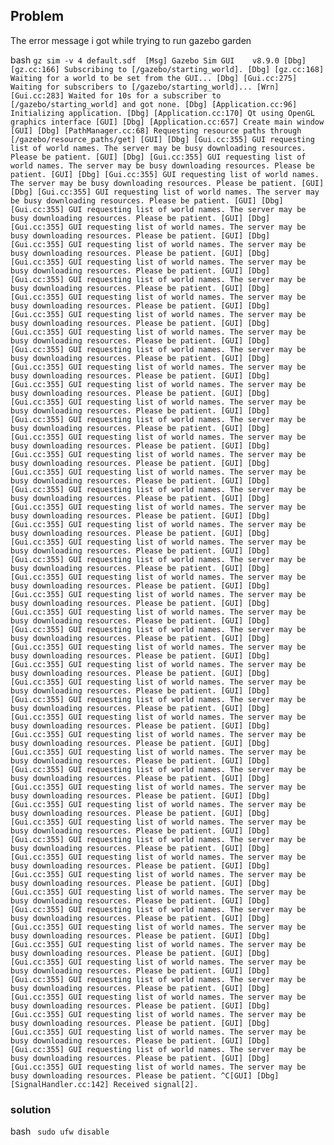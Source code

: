 

## Problem 
The error message i got while trying to run gazebo garden 

bash ``` gz sim -v 4 default.sdf 
[Msg] Gazebo Sim GUI    v8.9.0
[Dbg] [gz.cc:166] Subscribing to [/gazebo/starting_world].
[Dbg] [gz.cc:168] Waiting for a world to be set from the GUI...
[Dbg] [Gui.cc:275] Waiting for subscribers to [/gazebo/starting_world]...
[Wrn] [Gui.cc:283] Waited for 10s for a subscriber to [/gazebo/starting_world] and got none.
[Dbg] [Application.cc:96] Initializing application.
[Dbg] [Application.cc:170] Qt using OpenGL graphics interface
[GUI] [Dbg] [Application.cc:657] Create main window
[GUI] [Dbg] [PathManager.cc:68] Requesting resource paths through [/gazebo/resource_paths/get]
[GUI] [Dbg] [Gui.cc:355] GUI requesting list of world names. The server may be busy downloading resources. Please be patient.
[GUI] [Dbg] [Gui.cc:355] GUI requesting list of world names. The server may be busy downloading resources. Please be patient.
[GUI] [Dbg] [Gui.cc:355] GUI requesting list of world names. The server may be busy downloading resources. Please be patient.
[GUI] [Dbg] [Gui.cc:355] GUI requesting list of world names. The server may be busy downloading resources. Please be patient.
[GUI] [Dbg] [Gui.cc:355] GUI requesting list of world names. The server may be busy downloading resources. Please be patient.
[GUI] [Dbg] [Gui.cc:355] GUI requesting list of world names. The server may be busy downloading resources. Please be patient.
[GUI] [Dbg] [Gui.cc:355] GUI requesting list of world names. The server may be busy downloading resources. Please be patient.
[GUI] [Dbg] [Gui.cc:355] GUI requesting list of world names. The server may be busy downloading resources. Please be patient.
[GUI] [Dbg] [Gui.cc:355] GUI requesting list of world names. The server may be busy downloading resources. Please be patient.
[GUI] [Dbg] [Gui.cc:355] GUI requesting list of world names. The server may be busy downloading resources. Please be patient.
[GUI] [Dbg] [Gui.cc:355] GUI requesting list of world names. The server may be busy downloading resources. Please be patient.
[GUI] [Dbg] [Gui.cc:355] GUI requesting list of world names. The server may be busy downloading resources. Please be patient.
[GUI] [Dbg] [Gui.cc:355] GUI requesting list of world names. The server may be busy downloading resources. Please be patient.
[GUI] [Dbg] [Gui.cc:355] GUI requesting list of world names. The server may be busy downloading resources. Please be patient.
[GUI] [Dbg] [Gui.cc:355] GUI requesting list of world names. The server may be busy downloading resources. Please be patient.
[GUI] [Dbg] [Gui.cc:355] GUI requesting list of world names. The server may be busy downloading resources. Please be patient.
[GUI] [Dbg] [Gui.cc:355] GUI requesting list of world names. The server may be busy downloading resources. Please be patient.
[GUI] [Dbg] [Gui.cc:355] GUI requesting list of world names. The server may be busy downloading resources. Please be patient.
[GUI] [Dbg] [Gui.cc:355] GUI requesting list of world names. The server may be busy downloading resources. Please be patient.
[GUI] [Dbg] [Gui.cc:355] GUI requesting list of world names. The server may be busy downloading resources. Please be patient.
[GUI] [Dbg] [Gui.cc:355] GUI requesting list of world names. The server may be busy downloading resources. Please be patient.
[GUI] [Dbg] [Gui.cc:355] GUI requesting list of world names. The server may be busy downloading resources. Please be patient.
[GUI] [Dbg] [Gui.cc:355] GUI requesting list of world names. The server may be busy downloading resources. Please be patient.
[GUI] [Dbg] [Gui.cc:355] GUI requesting list of world names. The server may be busy downloading resources. Please be patient.
[GUI] [Dbg] [Gui.cc:355] GUI requesting list of world names. The server may be busy downloading resources. Please be patient.
[GUI] [Dbg] [Gui.cc:355] GUI requesting list of world names. The server may be busy downloading resources. Please be patient.
[GUI] [Dbg] [Gui.cc:355] GUI requesting list of world names. The server may be busy downloading resources. Please be patient.
[GUI] [Dbg] [Gui.cc:355] GUI requesting list of world names. The server may be busy downloading resources. Please be patient.
[GUI] [Dbg] [Gui.cc:355] GUI requesting list of world names. The server may be busy downloading resources. Please be patient.
[GUI] [Dbg] [Gui.cc:355] GUI requesting list of world names. The server may be busy downloading resources. Please be patient.
[GUI] [Dbg] [Gui.cc:355] GUI requesting list of world names. The server may be busy downloading resources. Please be patient.
[GUI] [Dbg] [Gui.cc:355] GUI requesting list of world names. The server may be busy downloading resources. Please be patient.
[GUI] [Dbg] [Gui.cc:355] GUI requesting list of world names. The server may be busy downloading resources. Please be patient.
[GUI] [Dbg] [Gui.cc:355] GUI requesting list of world names. The server may be busy downloading resources. Please be patient.
[GUI] [Dbg] [Gui.cc:355] GUI requesting list of world names. The server may be busy downloading resources. Please be patient.
[GUI] [Dbg] [Gui.cc:355] GUI requesting list of world names. The server may be busy downloading resources. Please be patient.
[GUI] [Dbg] [Gui.cc:355] GUI requesting list of world names. The server may be busy downloading resources. Please be patient.
[GUI] [Dbg] [Gui.cc:355] GUI requesting list of world names. The server may be busy downloading resources. Please be patient.
[GUI] [Dbg] [Gui.cc:355] GUI requesting list of world names. The server may be busy downloading resources. Please be patient.
[GUI] [Dbg] [Gui.cc:355] GUI requesting list of world names. The server may be busy downloading resources. Please be patient.
[GUI] [Dbg] [Gui.cc:355] GUI requesting list of world names. The server may be busy downloading resources. Please be patient.
[GUI] [Dbg] [Gui.cc:355] GUI requesting list of world names. The server may be busy downloading resources. Please be patient.
[GUI] [Dbg] [Gui.cc:355] GUI requesting list of world names. The server may be busy downloading resources. Please be patient.
[GUI] [Dbg] [Gui.cc:355] GUI requesting list of world names. The server may be busy downloading resources. Please be patient.
[GUI] [Dbg] [Gui.cc:355] GUI requesting list of world names. The server may be busy downloading resources. Please be patient.
[GUI] [Dbg] [Gui.cc:355] GUI requesting list of world names. The server may be busy downloading resources. Please be patient.
[GUI] [Dbg] [Gui.cc:355] GUI requesting list of world names. The server may be busy downloading resources. Please be patient.
[GUI] [Dbg] [Gui.cc:355] GUI requesting list of world names. The server may be busy downloading resources. Please be patient.
[GUI] [Dbg] [Gui.cc:355] GUI requesting list of world names. The server may be busy downloading resources. Please be patient.
[GUI] [Dbg] [Gui.cc:355] GUI requesting list of world names. The server may be busy downloading resources. Please be patient.
[GUI] [Dbg] [Gui.cc:355] GUI requesting list of world names. The server may be busy downloading resources. Please be patient.
[GUI] [Dbg] [Gui.cc:355] GUI requesting list of world names. The server may be busy downloading resources. Please be patient.
[GUI] [Dbg] [Gui.cc:355] GUI requesting list of world names. The server may be busy downloading resources. Please be patient.
[GUI] [Dbg] [Gui.cc:355] GUI requesting list of world names. The server may be busy downloading resources. Please be patient.
^C[GUI] [Dbg] [SignalHandler.cc:142] Received signal[2].  ```


### solution
bash ``` sudo ufw disable```
